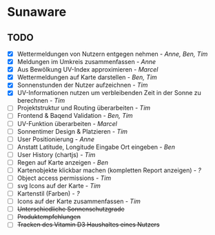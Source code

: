# Sunaware
## TODO
- [x] Wettermeldungen von Nutzern entgegen nehmen - *Anne, Ben, Tim*
- [x] Meldungen im Umkreis zusammenfassen - *Anne*
- [x] Aus Bewölkung UV-Index approximieren - *Marcel*
- [x] Wettermeldungen auf Karte darstellen - *Ben, Tim*
- [x] Sonnenstunden der Nutzer aufzeichnen - *Tim*
- [x] UV-Informationen nutzen um verbleibenden Zeit in der Sonne zu berechnen - *Tim*
- [ ] Projektstruktur und Routing überarbeiten - *Tim*
- [ ] Frontend & Baqend Validation - *Ben, Tim*
- [ ] UV-Funktion überarbeiten - *Marcel*
- [ ] Sonnentimer Design & Platzieren - *Tim*
- [ ] User Positionierung - *Anne*
- [ ] Anstatt Latitude, Longitude Eingabe Ort eingeben - *Ben*
- [ ] User History (chartjs) - *Tim*
- [ ] Regen auf Karte anzeigen - *Ben*
- [ ] Kartenobjekte klickbar machen (kompletten Report anzeigen) - *?*
- [ ] Object access permissions - *Tim*
- [ ] svg Icons auf der Karte - *Tim*
- [ ] Kartenstil (Farben) - *?*
- [ ] Icons auf der Karte zusammenfassen - *Tim*
- [ ] ~~Unterschiedliche Sonnenschutzgrade~~
- [ ] ~~Produktempfehlungen~~
- [ ] ~~Tracken des Vitamin D3 Haushaltes eines Nutzers~~